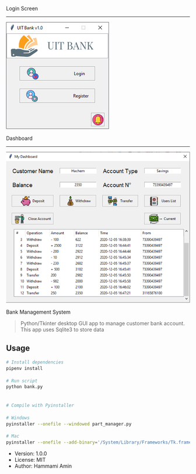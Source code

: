 Login Screen
____________
![](login_screen.png)

Dashboard
__________
![](dashboard.png)


Bank Management System

> Python/Tkinter desktop GUI app to manage customer bank account. This app uses Sqlite3 to store data

## Usage

```bash
# Install dependencies
pipenv install

# Run script
python bank.py


# Compile with Pyinstaller

# Windows
pyinstaller --onefile --windowed part_manager.py

# Mac
pyinstaller --onefile --add-binary='/System/Library/Frameworks/Tk.framework/Tk':'tk' --add-binary='/System/Library/Frameworks/Tcl.framework/Tcl':'tcl' part_manager.py
```

- Version: 1.0.0
- License: MIT
- Author: Hammami Amin
